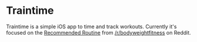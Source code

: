 # Traintime

Traintime is a simple iOS app to time and track workouts. Currently it's focused on the [Recommended Routine](https://www.reddit.com/r/bodyweightfitness/wiki/kb/recommended_routine) from [/r/bodyweightfitness](https://www.reddit.com/r/bodyweightfitness) on Reddit.


